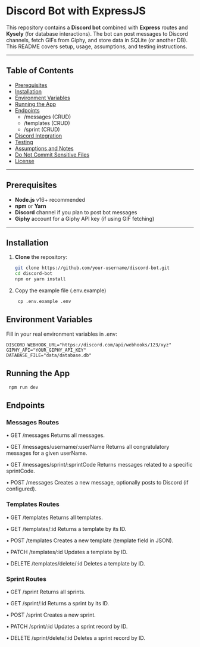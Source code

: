 # Discord Bot with ExpressJS

This repository contains a **Discord bot** combined with **Express** routes and **Kysely** (for database interactions). The bot can post messages to Discord channels, fetch GIFs from Giphy, and store data in SQLite (or another DB). This README covers setup, usage, assumptions, and testing instructions.

---

## Table of Contents
- [Prerequisites](#prerequisites)
- [Installation](#installation)
- [Environment Variables](#environment-variables)
- [Running the App](#running-the-app)
- [Endpoints](#endpoints)
  - /messages (CRUD)
  - /templates (CRUD)
  - /sprint   (CRUD)
- [Discord Integration](#discord-integration)
- [Testing](#testing)
- [Assumptions and Notes](#assumptions-and-notes)
- [Do Not Commit Sensitive Files](#do-not-commit-sensitive-files)
- [License](#license)

---

## Prerequisites

- **Node.js** v16+ recommended
- **npm** or **Yarn**
- **Discord** channel if you plan to post bot messages
- **Giphy** account for a Giphy API key (if using GIF fetching)

---

## Installation

1. **Clone** the repository:
   ```bash
   git clone https://github.com/your-username/discord-bot.git
   cd discord-bot
   npm or yarn install
   ```

2. Copy the example file (.env.example)
   ```
    cp .env.example .env
   ```

## Environment Variables
 Fill in your real environment variables in .env:
   ```
   DISCORD_WEBHOOK_URL="https://discord.com/api/webhooks/123/xyz"
   GIPHY_API="YOUR_GIPHY_API_KEY"
   DATABASE_FILE="data/database.db"
```



## Running the App
```
 npm run dev
```

## Endpoints

### Messages Routes

•	GET /messages
Returns all messages.

•	GET /messages/username/:userName
Returns all congratulatory messages for a given userName.

•	GET /messages/sprint/:sprintCode
Returns messages related to a specific sprintCode.

•	POST /messages
Creates a new message, optionally posts to Discord (if configured).


### Templates Routes

•	GET /templates
Returns all templates.

•	GET /templates/:id
Returns a template by its ID.

•	POST /templates
Creates a new template (template field in JSON).

•	PATCH /templates/:id
Updates a template by ID.

•	DELETE /templates/delete/:id
Deletes a template by ID.


### Sprint Routes
•	GET /sprint
Returns all sprints.

•	GET /sprint/:id
Returns a sprint by its ID.

•	POST /sprint
Creates a new sprint.

•	PATCH /sprint/:id
Updates a sprint record by ID.

•	DELETE /sprint/delete/:id
Deletes a sprint record by ID.

